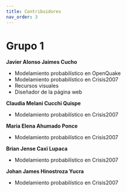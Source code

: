 ```yaml
---
title: Contribuidores
nav_order: 3
---
```


# Grupo 1

**Javier Alonso Jaimes Cucho**
- Modelamiento probabilístico en OpenQuake
- Modelamiento probabilístico en Crisis2007
- Recursos visuales
- Diseñador de la página web

**Claudia Melani Cucchi Quispe**
- Modelamiento probabilístico en Crisis2007

**Maria Elena Ahumado Ponce**
- Modelamiento probabilístico en Crisis2007
  
**Brian Jense Caxi Lupaca**
- Modelamiento probabilístico en Crisis2007

**Johan James Hinostroza Yucra**
- Modelamiento probabilístico en Crisis2007

